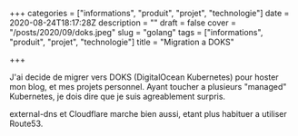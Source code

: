 +++
categories = ["informations", "produit", "projet", "technologie"]
date = 2020-08-24T18:17:28Z
description = ""
draft = false
cover = "/posts/2020/09/doks.jpeg"
slug = "golang"
tags = ["informations", "produit", "projet", "technologie"]
title = "Migration a DOKS"

+++

J'ai decide de migrer vers DOKS (DigitalOcean Kubernetes) pour hoster mon blog, et mes projets personnel. Ayant toucher a plusieurs "managed" Kubernetes, je dois dire que je suis agreablement surpris.

external-dns et Cloudflare marche bien aussi, etant plus habituer a utiliser Route53.
